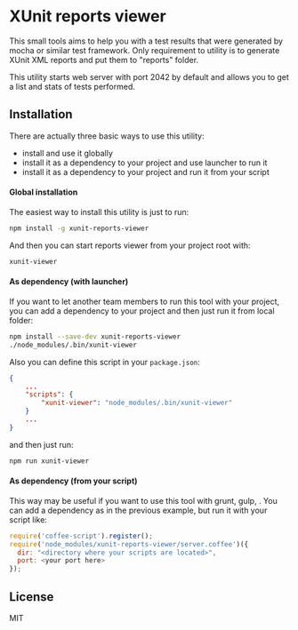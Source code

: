 XUnit reports viewer
=========

This small tools aims to help you with a test results that were generated by mocha or similar test framework. Only requirement to utility is to generate XUnit XML reports and put them to "reports" folder.

This utility starts web server with port 2042 by default and allows you to get a list and stats of tests performed.

Installation
--------------

There are actually three basic ways to use this utility:
- install and use it globally
- install it as a dependency to your project and use launcher to run it
- install it as a dependency to your project and run it from your script

#### Global installation

The easiest way to install this utility is just to run:

```sh
npm install -g xunit-reports-viewer
```

And then you can start reports viewer from your project root with:

```sh
xunit-viewer
```

#### As dependency (with launcher)

If you want to let another team members to run this tool with your project, you can add a dependency to your project and then just run it from local folder:

```sh
npm install --save-dev xunit-reports-viewer
./node_modules/.bin/xunit-viewer
```

Also you can define this script in your ```package.json```:

```json
{
    ...
    "scripts": {
        "xunit-viewer": "node_modules/.bin/xunit-viewer"
    }
    ...
}
```

and then just run:

```sh
npm run xunit-viewer
```

#### As dependency (from your script)

This way may be useful if you want to use this tool with grunt, gulp, <any other tool here>. You can add a dependency as in the previous example, but run it with your script like:

```javascript
require('coffee-script').register();
require('node_modules/xunit-reports-viewer/server.coffee')({
  dir: "<directory where your scripts are located>",
  port: <your port here>
});
```

License
----

MIT
